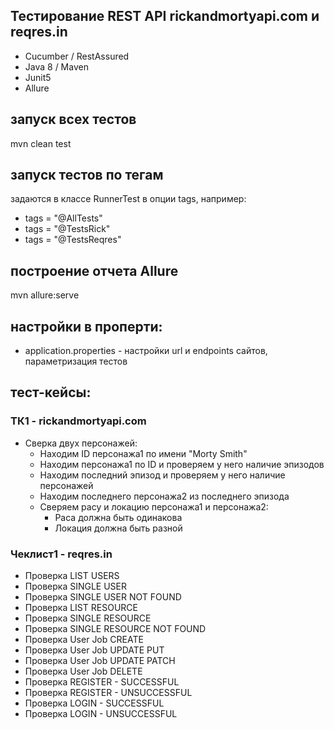 ## Тестирование REST API rickandmortyapi.com и reqres.in
* Cucumber / RestAssured
* Java 8 / Maven
* Junit5
* Allure

## запуск всех тестов
mvn clean test

## запуск тестов по тегам
задаются в классе RunnerTest в опции tags, например:
* tags = "@AllTests"
* tags = "@TestsRick"
* tags = "@TestsReqres"

## построение отчета Allure
mvn allure:serve

## настройки в проперти:
* application.properties - настройки url и endpoints сайтов, параметризация тестов

## тест-кейсы:
### ТК1 - rickandmortyapi.com
* Сверка двух персонажей:
  * Находим ID персонажа1 по имени "Morty Smith"
  * Находим персонажа1 по ID и проверяем у него наличие эпизодов
  * Находим последний эпизод и проверяем у него наличие персонажей
  * Находим последнего персонажа2 из последнего эпизода
  * Сверяем расу и локацию персонажа1 и персонажа2:
    * Раса должна быть одинакова
    * Локация должна быть разной
### Чеклист1 - reqres.in
* Проверка LIST USERS
* Проверка SINGLE USER
* Проверка SINGLE USER NOT FOUND
* Проверка LIST RESOURCE
* Проверка SINGLE RESOURCE
* Проверка SINGLE RESOURCE NOT FOUND
* Проверка User Job CREATE
* Проверка User Job UPDATE PUT
* Проверка User Job UPDATE PATCH
* Проверка User Job DELETE
* Проверка REGISTER - SUCCESSFUL
* Проверка REGISTER - UNSUCCESSFUL
* Проверка LOGIN - SUCCESSFUL
* Проверка LOGIN - UNSUCCESSFUL